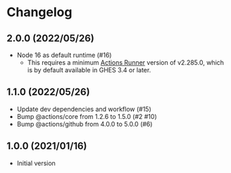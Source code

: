 # Changelog

## 2.0.0 (2022/05/26)

* Node 16 as default runtime (#16)
  * This requires a minimum [Actions Runner](https://github.com/actions/runner/releases/tag/v2.285.0) version of v2.285.0, which is by default available in GHES 3.4 or later.

## 1.1.0 (2022/05/26)

* Update dev dependencies and workflow (#15)
* Bump @actions/core from 1.2.6 to 1.5.0 (#2 #10)
* Bump @actions/github from 4.0.0 to 5.0.0 (#6)

## 1.0.0 (2021/01/16)

* Initial version
